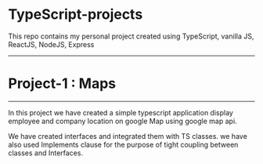 # TypeScript-projects
This repo contains my personal project created using TypeScript, vanilla JS, ReactJS, NodeJS, Express


-----------------------------------------------------------------------------------------------

#                           Project-1 : Maps
-----------------------------------------------------------------------------------------------

In this project we have created a simple typescript application display employee and company location on google Map using google map api.

We have created interfaces and integrated them with TS classes. we have also used Implements clause for the purpose of tight coupling between classes and Interfaces.
